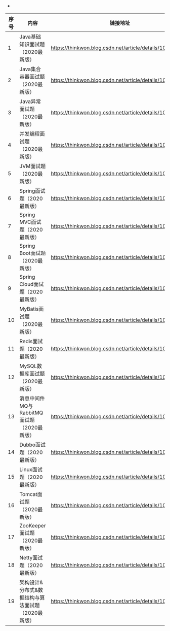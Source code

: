 - 

| 序号 | 内容                                               | 链接地址                                                 |
| ---- | -------------------------------------------------- | -------------------------------------------------------- |
| 1    | Java基础知识面试题（2020最新版）                   | https://thinkwon.blog.csdn.net/article/details/104390612 |
| 2    | Java集合容器面试题（2020最新版）                   | https://thinkwon.blog.csdn.net/article/details/104588551 |
| 3    | Java异常面试题（2020最新版）                       | https://thinkwon.blog.csdn.net/article/details/104390689 |
| 4    | 并发编程面试题（2020最新版）                       | https://thinkwon.blog.csdn.net/article/details/104863992 |
| 5    | JVM面试题（2020最新版）                            | https://thinkwon.blog.csdn.net/article/details/104390752 |
| 6    | Spring面试题（2020最新版）                         | https://thinkwon.blog.csdn.net/article/details/104397516 |
| 7    | Spring MVC面试题（2020最新版）                     | https://thinkwon.blog.csdn.net/article/details/104397427 |
| 8    | Spring Boot面试题（2020最新版）                    | https://thinkwon.blog.csdn.net/article/details/104397299 |
| 9    | Spring Cloud面试题（2020最新版）                   | https://thinkwon.blog.csdn.net/article/details/104397367 |
| 10   | MyBatis面试题（2020最新版）                        | https://thinkwon.blog.csdn.net/article/details/101292950 |
| 11   | Redis面试题（2020最新版）                          | https://thinkwon.blog.csdn.net/article/details/103522351 |
| 12   | MySQL数据库面试题（2020最新版）                    | https://thinkwon.blog.csdn.net/article/details/104778621 |
| 13   | 消息中间件MQ与RabbitMQ面试题（2020最新版）         | https://thinkwon.blog.csdn.net/article/details/104588612 |
| 14   | Dubbo面试题（2020最新版）                          | https://thinkwon.blog.csdn.net/article/details/104390006 |
| 15   | Linux面试题（2020最新版）                          | https://thinkwon.blog.csdn.net/article/details/104588679 |
| 16   | Tomcat面试题（2020最新版）                         | https://thinkwon.blog.csdn.net/article/details/104397665 |
| 17   | ZooKeeper面试题（2020最新版）                      | https://thinkwon.blog.csdn.net/article/details/104397719 |
| 18   | Netty面试题（2020最新版）                          | https://thinkwon.blog.csdn.net/article/details/104391081 |
| 19   | 架构设计&分布式&数据结构与算法面试题（2020最新版） | https://thinkwon.blog.csdn.net/article/details/105870730 |